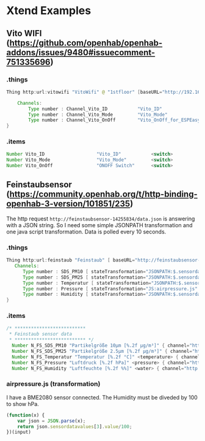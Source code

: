 # Xtend Examples

## Vito WIFI (<https://github.com/openhab/openhab-addons/issues/9480#issuecomment-751335696>)

### .things

```java
Thing http:url:vitowifi "VitoWifi" @ "1stfloor" [baseURL="http://192.168.1.61/", commandMethod="POST", delay="1000", refresh="90", timeout="900"]   {

    Channels:
        Type number : Channel_Vito_ID           "Vito_ID"                  [ stateExtension="read?DP=0x00f8&Type=CountS", stateTransformation="REGEX:(^[-+]?[0-9]+)" ]
        Type number : Channel_Vito_Mode         "Vito_Mode"                [ stateExtension="read?DP=0xb000&Type=Mode", stateTransformation="REGEX:(^[-+]?[0-9]+)", commandExtension="write?DP=0xb000&Type=Mode&Value=%2$s" ]
        Type number : Channel_Vito_OnOff        "Vito_OnOff_for_ESPEasy"   [ stateExtension="control?cmd=Status,GPIO,12", stateTransformation="JSONPATH(state)",commandExtension="control?cmd=GPIO,12,%2$s"]
}
```

### .items

```java
Number Vito_ID                   "Vito_ID"           <switch>                (gHeating)                                              {channel="http:url:vitowifi:Channel_Vito_ID" ,   expire="5m"  }
Number Vito_Mode                 "Vito_Mode"         <switch>                (gHeating)                                              {channel="http:url:vitowifi:Channel_Vito_Mode" ,   expire="5m"  }// 0= Off 1= WW 2= WW+heat 0x42 (66)=party
Number Vito_OnOff                "ONOFF Switch"      <switch>                (gHeating)                                              {channel="http:url:vitowifi:Channel_Vito_OnOff" ,   expire="5m"  }   
```

## Feinstaubsensor (<https://community.openhab.org/t/http-binding-openhab-3-version/101851/235>)

The http request `http://feinstaubsensor-14255834/data.json` is answering with a JSON string.
So I need some simple JSONPATH transformation and one java script transformation.
Data is polled every 10 seconds.

### .things

```java
Thing http:url:feinstaub "Feinstaub" [ baseURL="http://feinstaubsensor-14255834/data.json", refresh=10] {        
   Channels:            
      Type number : SDS_PM10 [ stateTransformation="JSONPATH:$.sensordatavalues[0].value" ]
      Type number : SDS_PM25 [ stateTransformation="JSONPATH:$.sensordatavalues[1].value" ]
      Type number : Temperatur [ stateTransformation="JSONPATH:$.sensordatavalues[2].value" ]
      Type number : Pressure [ stateTransformation="JS:airpressure.js" ]
      Type number : Humidity [ stateTransformation="JSONPATH:$.sensordatavalues[4].value" ]
}
```

### .items

```java
/* **************************
 * Feinstaub sensor data
 * ************************** */
  Number N_FS_SDS_PM10 "Partikelgröße 10µm [%.2f µg/m³]" { channel="http:url:feinstaub:SDS_PM10" }
  Number N_FS_SDS_PM25 "Partikelgröße 2.5µm [%.2f µg/m³]" { channel="http:url:feinstaub:SDS_PM25" }
  Number N_FS_Temperatur "Temperatur [%.2f °C]" <temperature> { channel="http:url:feinstaub:Temperatur" }
  Number N_FS_Pressure "Luftdruck [%.2f hPa]" <pressure> { channel="http:url:feinstaub:Pressure" }
  Number N_FS_Humidity "Luftfeuchte [%.2f %%]" <water> { channel="http:url:feinstaub:Humidity" }
```

### airpressure.js (transformation)

I have a BME2080 sensor connected. The Humidity must be diveded by 100 to show hPa.

```javascript
(function(x) {
    var json = JSON.parse(x);
    return json.sensordatavalues[3].value/100;
})(input)
```
